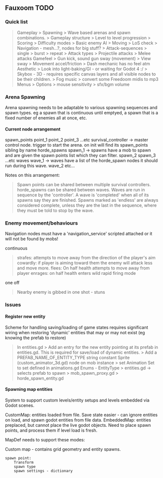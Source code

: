 ## Fauxoom TODO

### Quick list

> Gameplay
	> Spawning
		> Wave based arenas and spawn combinations.
	> Gameplay structure
		> Level to level progression
		> Scoring
		> Difficulty modes
	> Basic enemy AI
		> Moving
		> LoS check
		> Navigation - mesh...?, nodes for big stuff?
		> Attack-sequences
			> single
			> burst
			> repeat
		> Attack types
			> Projectile attacks
			> Melee attacks
> Gamefeel
	> Gun kick, sound gun sway (movement)
	> View sway
	> Movement accel/friction
	> Dash mechanic has no feel atm
> Aesthetic
	> Look into light-baking/GI - or waiting for Godot 4 :/
	> Skybox - 3D - requires specific canvas layers and all visible nodes to be their children.
	> Fog
> music
	> convert some Freedoom midis to mp3
> Menus
	> Options
		> mouse sensitivity
		> sfx/bgm volume

### Arena Spawning

Arena spawning needs to be adaptable to various spawning sequences and spawn types. eg a spawn that is continuous until emptyed, a spawn that is a fixed number of enemies all at once, etc.

#### Current node arrangement

spawn_points
	point_1
	point_2
	point_3
	...etc
survival_controller -> master control node. trigger to start the arena. on init will find its spawn_points sibling by name
	horde_spawns
		spawn_1 -> spawns have a mob to spawn and are given the spawn points list which they can filter.
		spawn_2
		spawn_3
		...etc
	waves
		wave_1 -> waves have a list of the horde_spawn nodes it should run during this wave.
		wave_2
		etc...

Notes on this arrangement:
> Spawn points can be shared between multiple survival controllers.
> horde_spawns can be shared between waves.
> Waves are run in sequence by the 'controller'.
> A wave is 'completed' when all of its spawns say they are finished. Spawns marked as 'endless' are always considered complete, unless they are the last in the sequence, where they must be told to stop by the wave.

### Enemy movement/behaviours

Navigation nodes must have a 'navigation_service' scripted attached or it will not be found by mobs!

continuous
> strafes: attempts to move away from the direction of the player's aim
> cowardly: if player is aiming toward them the enemy will attack less and move more.
> flees: On half health attempts to move away from player
> enrages: on half health enters wild rapid firing mode

one off
> Nearby enemy is gibbed in one shot - stuns


### Issues

#### Register new entity

Scheme for handling saving/loading of game states requires significant wiring
when restoring 'dynamic' entities that may or may not exist (eg knowing the prefab to restore)

> In entities.gd
	> Add an entry for the new entity pointing at its prefab in entities.gd. This is required for save/load of dynamic entities.
	> Add a PREFAB_NAME_OF_ENTITY_TYPE string constant
> Sprite (custom_animator_3d.gd) node on mob instance
	> set Animation Set to set defined in animations.gd
> Enums - EntityType
	> entities.gd -> selects prefab to spawn
	> mob_spawn_proxy.gd
	> horde_spawn_entity.gd




#### Spawning map entities

System to support custom levels/entity setups and levels embedded via Godot scenes.

CustomMap: entities loaded from file. Save state easier - can ignore entities on load, and spawn godot entities from file data.
EmbeddedMap: entities preplaced, but cannot place the live godot objects. Need to place spawn points, and process them if level load is fresh.

MapDef needs to support these modes:

Custom map - contains grid geometry and entity spawns.

```
spawn point:
	Transform
	spawn type
	spawn settings - dictionary
```